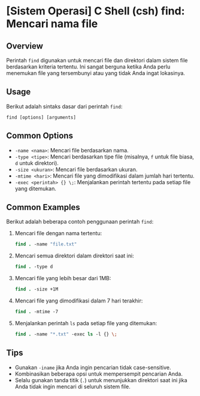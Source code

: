# [Sistem Operasi] C Shell (csh) find: Mencari nama file

## Overview
Perintah `find` digunakan untuk mencari file dan direktori dalam sistem file berdasarkan kriteria tertentu. Ini sangat berguna ketika Anda perlu menemukan file yang tersembunyi atau yang tidak Anda ingat lokasinya.

## Usage
Berikut adalah sintaks dasar dari perintah `find`:

```
find [options] [arguments]
```

## Common Options
- `-name <nama>`: Mencari file berdasarkan nama.
- `-type <tipe>`: Mencari berdasarkan tipe file (misalnya, `f` untuk file biasa, `d` untuk direktori).
- `-size <ukuran>`: Mencari file berdasarkan ukuran.
- `-mtime <hari>`: Mencari file yang dimodifikasi dalam jumlah hari tertentu.
- `-exec <perintah> {} \;`: Menjalankan perintah tertentu pada setiap file yang ditemukan.

## Common Examples
Berikut adalah beberapa contoh penggunaan perintah `find`:

1. Mencari file dengan nama tertentu:
   ```csh
   find . -name "file.txt"
   ```

2. Mencari semua direktori dalam direktori saat ini:
   ```csh
   find . -type d
   ```

3. Mencari file yang lebih besar dari 1MB:
   ```csh
   find . -size +1M
   ```

4. Mencari file yang dimodifikasi dalam 7 hari terakhir:
   ```csh
   find . -mtime -7
   ```

5. Menjalankan perintah `ls` pada setiap file yang ditemukan:
   ```csh
   find . -name "*.txt" -exec ls -l {} \;
   ```

## Tips
- Gunakan `-iname` jika Anda ingin pencarian tidak case-sensitive.
- Kombinasikan beberapa opsi untuk mempersempit pencarian Anda.
- Selalu gunakan tanda titik (`.`) untuk menunjukkan direktori saat ini jika Anda tidak ingin mencari di seluruh sistem file.